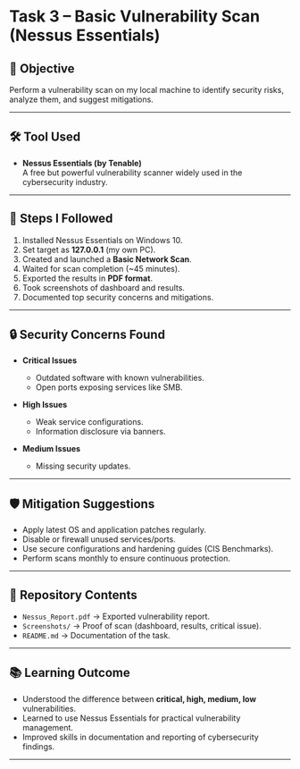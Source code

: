# Task 3 – Basic Vulnerability Scan (Nessus Essentials)

## 🎯 Objective
Perform a vulnerability scan on my local machine to identify security risks, analyze them, and suggest mitigations.

---

## 🛠️ Tool Used
- **Nessus Essentials (by Tenable)**  
  A free but powerful vulnerability scanner widely used in the cybersecurity industry.

---

## 📌 Steps I Followed
1. Installed Nessus Essentials on Windows 10.  
2. Set target as **127.0.0.1** (my own PC).  
3. Created and launched a **Basic Network Scan**.  
4. Waited for scan completion (~45 minutes).  
5. Exported the results in **PDF format**.  
6. Took screenshots of dashboard and results.  
7. Documented top security concerns and mitigations.  

---

## 🔒 Security Concerns Found
- **Critical Issues**  
  - Outdated software with known vulnerabilities.  
  - Open ports exposing services like SMB.  

- **High Issues**  
  - Weak service configurations.  
  - Information disclosure via banners.  

- **Medium Issues**  
  - Missing security updates.  

---

## 🛡️ Mitigation Suggestions
- Apply latest OS and application patches regularly.  
- Disable or firewall unused services/ports.  
- Use secure configurations and hardening guides (CIS Benchmarks).  
- Perform scans monthly to ensure continuous protection.  

---

## 📂 Repository Contents
- `Nessus_Report.pdf` → Exported vulnerability report.  
- `Screenshots/` → Proof of scan (dashboard, results, critical issue).  
- `README.md` → Documentation of the task.  

---

## 📚 Learning Outcome
- Understood the difference between **critical, high, medium, low** vulnerabilities.  
- Learned to use Nessus Essentials for practical vulnerability management.  
- Improved skills in documentation and reporting of cybersecurity findings.  

---
